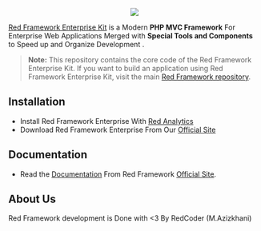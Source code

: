<p align="center"><a href="http://redframework.ir" target="_blank">
    <img src="http://redframework.ir/public/Red/Images/Red_Framework_Logo.png">
</a></p>

[Red Framework Enterprise Kit][1] is a Modern **PHP MVC Framework** For Enterprise Web Applications Merged with **Special Tools and Components** to Speed up and Organize Development .

> **Note:** This repository contains the core code of the Red Framework Enterprise Kit. If you want to build an application using Red Framework Enterprise Kit, visit the main [Red Framework repository](https://github.com/redframework/enterprise).


Installation
------------

* Install Red Framework Enterprise With [Red Analytics][2]
* Download Red Framework Enterprise From Our [Official Site][1]

Documentation
-------------

* Read the [Documentation][3] From Red Framework [Official Site][1].


About Us
--------

Red Framework development is Done with <3 By RedCoder (M.Azizkhani)

[1]: http://redframework.ir
[2]: http://redframework.ir/projects/red-analytics
[3]: http://redframework.ir/documentation/en/enterprise/master/document.html

